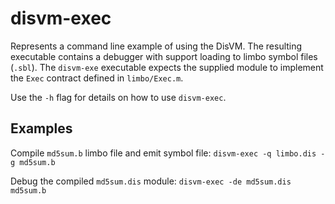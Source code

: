 disvm-exec
========================

Represents a command line example of using the DisVM. The resulting executable contains a
debugger with support loading to limbo symbol files (`.sbl`). The `disvm-exe` executable
expects the supplied module to implement the `Exec` contract defined in `limbo/Exec.m`.

Use the `-h` flag for details on how to use `disvm-exec`.

## Examples

Compile `md5sum.b` limbo file and emit symbol file:
  `disvm-exec -q limbo.dis -g md5sum.b`

Debug the compiled `md5sum.dis` module:
  `disvm-exec -de md5sum.dis md5sum.b`
